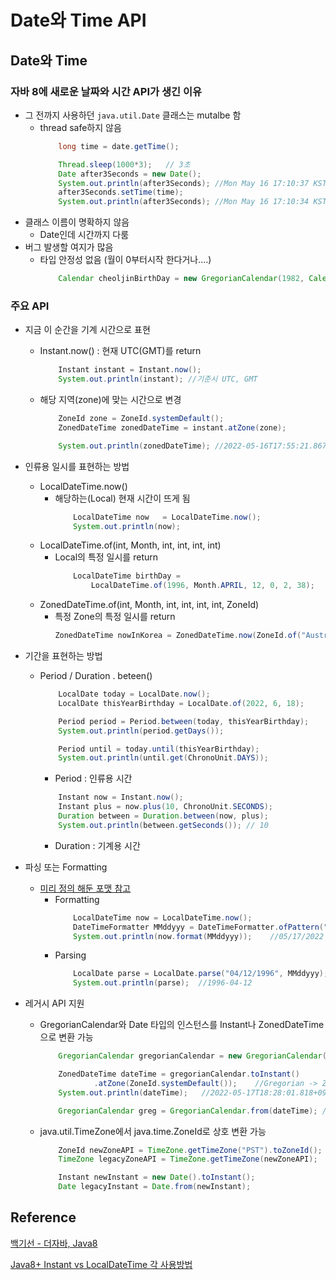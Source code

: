 # Date와 Time API
## Date와 Time
### 자바 8에 새로운 날짜와 시간 API가 생긴 이유
- 그 전까지 사용하던 `java.util.Date` 클래스는 mutalbe 함
    - thread safe하지 않음
        ``` java
            long time = date.getTime();
        
            Thread.sleep(1000*3);   // 3초 
            Date after3Seconds = new Date();
            System.out.println(after3Seconds); //Mon May 16 17:10:37 KST 2022
            after3Seconds.setTime(time);
            System.out.println(after3Seconds); //Mon May 16 17:10:34 KST 2022
        ```
- 클래스 이름이 명확하지 않음
    - Date인데 시간까지 다룸
- 버그 발생할 여지가 많음
    - 타입 안정성 없음 (월이 0부터시작 한다거나....)
        ```java
            Calendar cheoljinBirthDay = new GregorianCalendar(1982, Calendar.APRIL, 15); // 0부터 1월 따라서, 월을 영어로 써주는게 정확
        ```

### 주요 API
- 지금 이 순간을 기계 시간으로 표현
    - Instant.now() : 현재 UTC(GMT)를 return
        ```java
            Instant instant = Instant.now();
            System.out.println(instant); //기준시 UTC, GMT
        ```
    - 해당 지역(zone)에 맞는 시간으로 변경
        ```java
            ZoneId zone = ZoneId.systemDefault();
            ZonedDateTime zonedDateTime = instant.atZone(zone);

            System.out.println(zonedDateTime); //2022-05-16T17:55:21.867598600+09:00[Asia/Seoul]
        ```

- 인류용 일시를 표현하는 방법
    - LocalDateTime.now()
        - 해당하는(Local) 현재 시간이 뜨게 됨
            ``` java
                LocalDateTime now   = LocalDateTime.now();
                System.out.println(now);
            ```
    - LocalDateTime.of(int, Month, int, int, int, int)
        - Local의 특정 일시를 return
            ``` java
                LocalDateTime birthDay =
                    LocalDateTime.of(1996, Month.APRIL, 12, 0, 2, 38);
            ```
    - ZonedDateTime.of(int, Month, int, int, int, int, ZoneId)
        - 특정 Zone의 특정 일시를 return
            ```java
            ZonedDateTime nowInKorea = ZonedDateTime.now(ZoneId.of("Australia/Sydney"));
            ```
- 기간을 표현하는 방법
    - Period / Duration . beteen()
        ```java
            LocalDate today = LocalDate.now();
            LocalDate thisYearBirthday = LocalDate.of(2022, 6, 18);

            Period period = Period.between(today, thisYearBirthday);
            System.out.println(period.getDays());

            Period until = today.until(thisYearBirthday);
            System.out.println(until.get(ChronoUnit.DAYS));
        ```
        - Period : 인류용 시간
        ```java
            Instant now = Instant.now();
            Instant plus = now.plus(10, ChronoUnit.SECONDS);
            Duration between = Duration.between(now, plus);
            System.out.println(between.getSeconds()); // 10
        ```
        - Duration : 기계용 시간

- 파싱 또는 Formatting
    - [미리 정의 해둔 포맷 참고](https://docs.oracle.com/javase/8/docs/api/java/time/format/DateTimeFormatter.html#predefined)
        - Formatting
            ```java
                LocalDateTime now = LocalDateTime.now();
                DateTimeFormatter MMddyyy = DateTimeFormatter.ofPattern("MM/dd/yyyy");
                System.out.println(now.format(MMddyyy));    //05/17/2022
            ```
        - Parsing
            ```java
                LocalDate parse = LocalDate.parse("04/12/1996", MMddyyy);
                System.out.println(parse);  //1996-04-12
            ```

- 레거시 API 지원
    - GregorianCalendar와 Date 타입의 인스턴스를 Instant나 ZonedDateTime으로 변환 가능
        ```java
            GregorianCalendar gregorianCalendar = new GregorianCalendar();

            ZonedDateTime dateTime = gregorianCalendar.toInstant()
                    .atZone(ZoneId.systemDefault());    //Gregorian -> ZonedDateTime
            System.out.println(dateTime);   //2022-05-17T18:28:01.818+09:00[Asia/Seoul]

            GregorianCalendar greg = GregorianCalendar.from(dateTime); //ZonedDateTime -> Gregorian 
        ```
    - java.util.TimeZone에서 java.time.ZoneId로 상호 변환 가능
        ```java
            ZoneId newZoneAPI = TimeZone.getTimeZone("PST").toZoneId();
            TimeZone legacyZoneAPI = TimeZone.getTimeZone(newZoneAPI);

            Instant newInstant = new Date().toInstant();
            Date legacyInstant = Date.from(newInstant);
        ```

## Reference
[백기선 - 더자바, Java8](https://www.inflearn.com/course/the-java-java8)

[Java8+ Instant vs LocalDateTime 각 사용방법](https://velog.io/@lsb156/Instant-vs-LocalDateTime)

